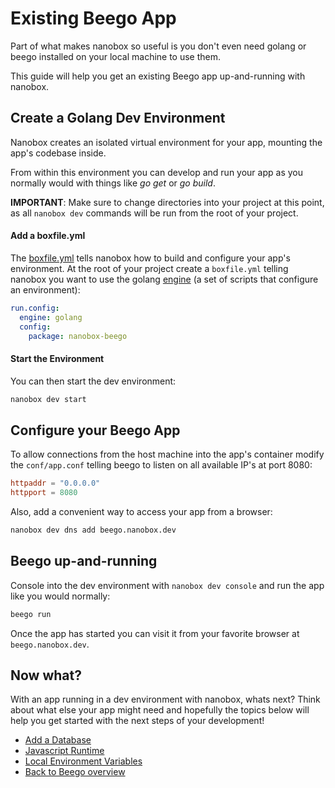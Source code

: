 # Existing Beego App
Part of what makes nanobox so useful is you don't even need golang or beego installed on your local machine to use them.

This guide will help you get an existing Beego app up-and-running with nanobox.

## Create a Golang Dev Environment
Nanobox creates an isolated virtual environment for your app, mounting the app's codebase inside.

From within this environment you can develop and run your app as you normally would with things like *go get* or *go build*.

**IMPORTANT**: Make sure to change directories into your project at this point, as all `nanobox dev` commands will be run from the root of your project.

#### Add a boxfile.yml
The <a href="https://docs.nanobox.io/boxfile/" target="\_blank">boxfile.yml</a> tells nanobox how to build and configure your app's environment. At the root of your project create a `boxfile.yml` telling nanobox you want to use the golang <a href="https://docs.nanobox.io/engines/" target="\_blank">engine</a> (a set of scripts that configure an environment):

```yaml
run.config:
  engine: golang
  config:
    package: nanobox-beego
```

#### Start the Environment
You can then start the dev environment:

```bash
nanobox dev start
```

## Configure your Beego App
To allow connections from the host machine into the app's container modify the `conf/app.conf` telling beego to listen on all available IP's at port 8080:

```conf
httpaddr = "0.0.0.0"
httpport = 8080
```

Also, add a convenient way to access your app from a browser:

```bash
nanobox dev dns add beego.nanobox.dev
```

## Beego up-and-running
Console into the dev environment with `nanobox dev console` and run the app like you would normally:

```bash
beego run
```

Once the app has started you can visit it from your favorite browser at `beego.nanobox.dev`.

## Now what?
With an app running in a dev environment with nanobox, whats next? Think about what else your app might need and hopefully the topics below will help you get started with the next steps of your development!

* [Add a Database](/golang/beego/add-a-database)
* [Javascript Runtime](/golang/beego/javascript-runtime)
* [Local Environment Variables](/golang/beego/local-evars)
* [Back to Beego overview](/golang/beego)
